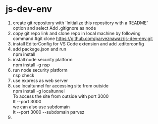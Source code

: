 # js-dev-env
1. create git repository with 'Initialize this repository with a README' option and select Add .gitignore as node
2. copy git repo link and clone repo in local machine by following command
   #git clone https://github.com/parveznawaz/js-dev-env.git
3. install EditorConfig for VS Code extension and add .editorconfig
4. add package.json and run  
  npm install
5. install node security platform  
  npm install -g nsp  
6. run node security platform  
  nsp check  
7. use express as web server  
8. use localtunnel for accessing site from outside  
   npm install -g localtunnel  
   To access the site from outside with port 3000  
   lt --port 3000  
   we can also use subdomain  
   lt --port 3000 --subdomain parvez
9. 

